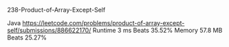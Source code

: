 238-Product-of-Array-Except-Self

Java
https://leetcode.com/problems/product-of-array-except-self/submissions/886622170/
Runtime
3 ms
Beats
35.52%
Memory
57.8 MB
Beats
25.27%